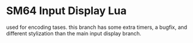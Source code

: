 # SM64 Input Display Lua

used for encoding tases. this branch has some extra timers, a bugfix, and different stylization than the main input display branch.
